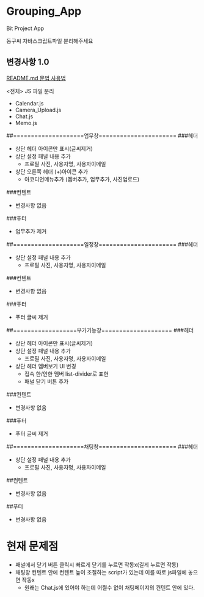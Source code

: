 ﻿# Grouping_App
Bit Project App

동구씨 자바스크립트파일 분리해주세요 



## 변경사항 1.0
[README.md 문법 사용법](https://teragoon.wordpress.com/2012/04/04/github%EC%97%90%EC%84%9C-readmemd-%EC%9E%91%EC%84%B1%ED%95%98%EA%B8%B0markdown-%EB%AC%B8%EB%B2%95/)

<전체>
JS 파일 분리
  - Calendar.js
  - Camera_Upload.js
  - Chat.js
  - Memo.js


##====================업무창======================
###헤더
  - 상단 헤더 아이콘만 표시(글씨제거)
  - 상단 설정 패널 내용 추가
	- 프로필 사진, 사용자명, 사용자이메일
  - 상단 오른쪽 헤더 (+)아이콘 추가
	- 아코디언메뉴추가 (멤버추가, 업무추가, 사진업로드)
	
###컨텐트
  - 변경사항 없음
  
###푸터
  - 업무추가 제거

##====================일정창======================
###헤더
  - 상단 설정 패널 내용 추가
	- 프로필 사진, 사용자명, 사용자이메일
	
###컨텐트
  - 변경사항 없음

###푸터
  - 푸터 글씨 제거

##==================부가기능창====================
###헤더
  - 상단 헤더 아이콘만 표시(글씨제거)
  - 상단 설정 패널 내용 추가
	- 프로필 사진, 사용자명, 사용자이메일
  - 상단 헤더 멤버보기 UI 변경
	- 접속 한/안한 멤버 list-divider로 표현
	- 패널 닫기 버튼 추가 
	
###컨텐트
  - 변경사항 없음

###푸터
  - 푸터 글씨 제거

##====================채팅창======================
###헤더
  - 상단 설정 패널 내용 추가
	- 프로필 사진, 사용자명, 사용자이메일
   
##컨텐트
 - 변경사항 없음

##푸터
  - 변경사항 없음

# 현재 문제점
  - 패널에서 닫기 버튼 클릭시 빠르게 닫기를 누르면 작동x(길게 누르면 작동)
  - 채팅창 컨텐트 안에 컨텐트 높이 조절하는 script가 있는데 이를 따로 js파일에 놓으면 작동x
	- 원래는 Chat.js에 있어야 하는데 어쩔수 없이 채팅페이지의 컨텐트 안에 있다.
